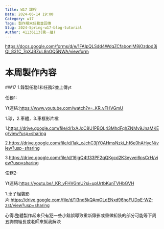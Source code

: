 ```yaml
---
Title: W17 課程
Date: 2024-06-14 19:00
Category: w17
Tags: 製作期末任務並回傳
Slug: 2024-Spring-w17-blog-tutorial
Author: 41136113(第一組)
---
```


https://docs.google.com/forms/d/e/1FAIpQLSdd4WdqZCfabonlM8jOzdpd3jQl_831C_7qXJBZuL8nOQ5NWA/viewform

<!-- PELICAN_END_SUMMARY -->

# 本周製作內容
#W17
1.錄製任務1和任務2並上傳yt

任務1:

Yt連結:https://www.youtube.com/watch?v=_KR_vFHVGmU

1.球，2.車體，3.車框影片檔

1.https://drive.google.com/file/d/1xAJoC8U1PBQL43MhdFqhZNMv9JnaMKEg/view?usp=sharing

2.https://drive.google.com/file/d/1ak_xJchC3jY0AHmsNzki_hf6e0hAHycN/view?usp=sharing

3.https://drive.google.com/file/d/16jgQ4tf33PF2qQKgcd2K3eyvei6psCrH/view?usp=sharing

任務2:

Yt連結:https://youtu.be/_KR_vFHVGmU?si=upUrtbKunTVHbGVH

1.車子組裝影片:https://drive.google.com/file/d/1l3nd5kQAmOLdENxd96hoFUDpE-WZ-zst/view?usp=sharing

心得:整體製作起來只有犯一些小錯誤導致重新錄影或重做組裝的部分可能等下周五詢問組長或老師來幫我解決



